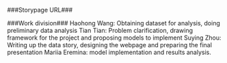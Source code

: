 ###Storypage URL###

###Work division###
Haohong Wang: Obtaining dataset for analysis, doing preliminary data analysis
Tian Tian: Problem clarification, drawing framework for the project and proposing models to implement 
Suying Zhou: Writing up the data story, designing the webpage and preparing the final presentation 
Mariia Eremina: model implementation and results analysis.



